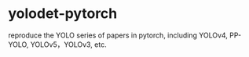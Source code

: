 # yolodet-pytorch
reproduce the YOLO series of papers in pytorch, including YOLOv4, PP-YOLO, YOLOv5，YOLOv3, etc.
